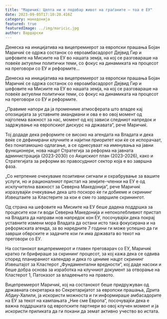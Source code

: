 ```yaml
---
title: "Маричиќ: Целта ни е подобар живот на граѓаните – тоа е ЕУ"
date: 2023-09-05T17:10:20.416Z
category: македонија
featured: true
featuredImage: ../img/maricic.jpg
author: Вардарски
---
```

<!--StartFragment-->

Денеска на иницијатива на вицепремиерот за европски прашања Бојан Маричиќ се одржа состанок со евроамбасадорот Дејвид Гир и шефовите на Мисиите на ЕУ во нашата земја, на кој се разговараше на повеќе актуелни политички теми, со фокус на динамиката на процесот на преговори со ЕУ и реформите...



<!--EndFragment--><!--StartFragment-->

Денеска на иницијатива на вицепремиерот за европски прашања Бојан Маричиќ се одржа состанок со евроамбасадорот Дејвид Гир и шефовите на Мисиите на ЕУ во нашата земја, на кој се разговараше на повеќе актуелни политички теми, со фокус на динамиката на процесот на преговори со ЕУ и реформите.

„Правиме напори да ја промениме атмосферата што владее кај опозицијата за уставните амандмани и ова е во овој момент од најголема важност за нас, момент од кој зависи следниот напредок и задржување на европскиот дискурс на државата“, рече Маричиќ.

Тој додаде дека реформите се високо на агендата на Владата и дека веќе се дефинирани клучните и најитни приоритет кои ќе се испорачаат, без понатамошно одлагање, а се однесуваат на именувања на јавни функционери, нова нацрт Стратегија за реформа на јавната администрација (2023-2030) со Акцискиот план (2023-2026), како и Стратегијата за реформи во правосудниот сектор која е во завршна фаза.

„Со нетрпение очекуваме позитивни сигнали и охрабрување за вашите услуги, но и рационалниот пристап на земјите-членки на ЕУ е од исклучителна важност за Северна Македонија“, рече Маричиќ изразувајќи очекување дека што поскоро ќе ги добиеме и скрининг Извештаите за Кластерите за кои е сме го завршиле скринингот.

Од страна на шефовите на Мисиите на ЕУ беше дадена поддршка за процесите кои ги води Северна Македонија и непоколебливиот пристап на Владата да направи нов напредок кон ЕУ, посочувајќи дека покрај уставните измени мора Владата да остани исто така фокусирана и на реформската агенда, за во наредните 7 години ги може успешно да ги заврши обврските и задачите кои ги има државата во текот на преговори со ЕУ.

На состанокот вицепремиерот и главен преговарач со ЕУ, Маричиќ кратко ги брифираше за скрининг процесот, за кој кажа дека се одвива според планираниот календар и дека го цениме нацрт скрининг Извештајот за Кластерот „Фундаментални вредности“, кој даде насоки и беше добра основа за изработка на клучниот документ за отворање на Кластерот 1, Патоказот за владеењето на правото.

Вицепремиерот Маричиќ, кој на состанокот беше придружуван од државната секретарка во Секретаријатот за европски прашања, Дрита Абдиу-Халили, ја искористи можноста и ги информираше амбасадорите на ЕУ за текот на кампањата „Ние сме Европа“, посочувајќи дека е важна поддршката од европските партнери во овој клучен момент и ја искористи приликата да ги покани да земат активно учество во истата.

<!--EndFragment-->